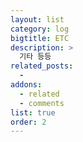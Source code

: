 ```yaml
---
layout: list
category: log
bigtitle: ETC
description: >
  기타 등등
related_posts:
  -
addons:
  - related
  - comments
list: true
order: 2
---
```

